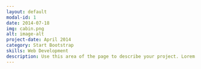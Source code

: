 ```yaml
---
layout: default
modal-id: 1
date: 2014-07-18
img: cabin.png
alt: image-alt
project-date: April 2014
category: Start Bootstrap
skills: Web Development
description: Use this area of the page to describe your project. Lorem ipsum dolor sit amet, consectetur adipisicing elit. Mollitia neque assumenda ipsam nihil, molestias magnam, recusandae quos quis inventore quisquam velit asperiores, vitae? Reprehenderit soluta, eos quod consequuntur itaque. Nam.
---
```

